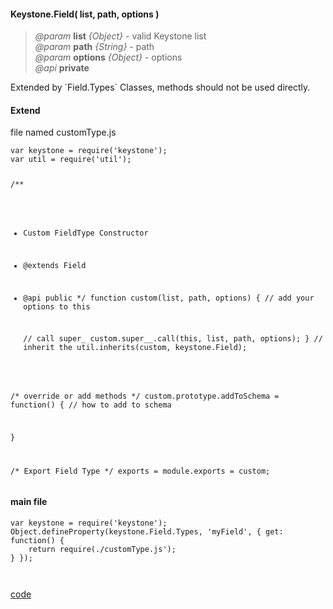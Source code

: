 #### Keystone.Field( list, path, options )
> *@param* **list** _{Object}_  - valid Keystone list   
> *@param* **path** _{String}_  - path   
> *@param* **options** _{Object}_  - options   
> *@api* **private**  

<p class="contextual-note"> Extended by `Field.Types` Classes, methods should not be used directly. </p>
<div class="code-header" > <h4>Extend</h4>file named customType.js</div><pre class=" language-javascript "><code  class=" language-javascript ">var keystone = require('keystone');
var util = require('util');

/**
 * Custom FieldType Constructor
 * @extends Field
 * @api public
 */
function custom(list, path, options) {
	// add your options to this
	
	// call super_
	custom.super_\_.call(this, list, path, options);
}
// inherit the 
util.inherits(custom, keystone.Field);

/* override or add methods */
custom.prototype.addToSchema = function() {
	// how to add to schema
	
}

/* Export Field Type */
exports = module.exports = custom;
</code></pre> 
<div class="code-header" > <h4>main file</div><pre class=" language-javascript "><code  class=" language-javascript ">var keystone = require('keystone');
Object.defineProperty(keystone.Field.Types, 'myField', { get: function() {
	return require(./customType.js');
} });


</code></pre> 

 

<div class="code-header addGitHubLink" data-file="fields/types/Type.js"> <a href="#" class="loadCode"> code</a></div><pre class=" language-javascript hideCode api"></pre> 


